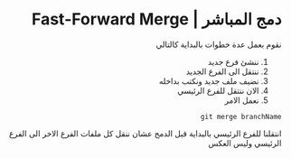 <div dir=rtl>

# دمج المباشر | Fast-Forward Merge

نقوم بعمل عدة خطوات بالبداية كالتالي

1. ننشئ فرع جديد
2. ننتقل الى الفرع الجديد
3. نضيف ملف جديد ونكتب بداخله
4. الان ننتقل للفرع الرئيسي
5. نعمل الامر <br/>

`git merge branchName` <br/>

انتقلنا للفرع الرئيسي بالبداية قبل الدمج عشان ننقل كل ملفات الفرع الاخر الى الفرع الرئيسي وليس العكس

</div>
